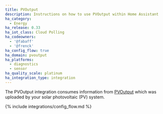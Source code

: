 ```yaml
---
title: PVOutput
description: Instructions on how to use PVOutput within Home Assistant.
ha_category:
  - Energy
ha_release: 0.33
ha_iot_class: Cloud Polling
ha_codeowners:
  - '@fabaff'
  - '@frenck'
ha_config_flow: true
ha_domain: pvoutput
ha_platforms:
  - diagnostics
  - sensor
ha_quality_scale: platinum
ha_integration_type: integration
---
```


The PVOutput integration consumes information from [PVOutput](https://pvoutput.org/) which was uploaded by your solar photovoltaic (PV) system.

{% include integrations/config_flow.md %}
